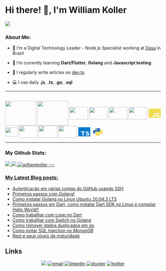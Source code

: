 <h1>Hi there! 👋, I'm William Koller</h1>
  
 ![](https://camo.githubusercontent.com/992babdffd8c74a1502de375fbdf7e4d54773242/68747470733a2f2f6d656469612e67697068792e636f6d2f6d656469612f53576f536b4e36447854737a71494b4571762f67697068792e676966)

### About Me:

- 🔭 I’m a Digital Technology Leader - Node.js Specialist working at [Dasa](https://dasa.com.br/) in Brazil

- 🌱 I’m currently learning **Dart/Flutter**, **Golang** and **Javascript testing**

- 📝 I regularly write articles on [dev.to](https://dev.to/williamkoller)

- 💻 I use daily **.js**, **.ts**, **.go**,  **.sql**

---

<div style="display: inline_block"><br>
  <img align="center" height="80" width="100" src="https://cdn.jsdelivr.net/gh/devicons/devicon/icons/amazonwebservices/amazonwebservices-plain-wordmark.svg" />
  <img align="center" height="80" width="100" src="https://cdn.jsdelivr.net/gh/devicons/devicon/icons/apachekafka/apachekafka-original-wordmark.svg" />
  <img align="center" height="40" width="60" src="https://cdn.jsdelivr.net/gh/devicons/devicon/icons/bash/bash-plain.svg" />
  <img align="center" height="40" width="60" src="https://cdn.jsdelivr.net/gh/devicons/devicon/icons/docker/docker-original-wordmark.svg" />
  <img align="center" height="40" width="60" src="https://cdn.jsdelivr.net/gh/devicons/devicon/icons/go/go-original.svg" />
  <img align="center" height="40" width="60" src="https://cdn.jsdelivr.net/gh/devicons/devicon/icons/git/git-original-wordmark.svg" />
  <img align="center"  height="30" width="40" src="https://raw.githubusercontent.com/devicons/devicon/master/icons/javascript/javascript-plain.svg">
  <img align="center"  height="30" width="40" src="https://cdn.jsdelivr.net/gh/devicons/devicon/icons/jest/jest-plain.svg">
  <img align="center" height="40" width="60"  src="https://cdn.jsdelivr.net/gh/devicons/devicon/icons/linux/linux-original.svg" />
  <img align="center" height="40" width="60" src="https://cdn.jsdelivr.net/gh/devicons/devicon/icons/postgresql/postgresql-original-wordmark.svg" />
  <img align="center" height="40" width="60" src="https://cdn.jsdelivr.net/gh/devicons/devicon/icons/react/react-original-wordmark.svg" />
  <img align="center"  height="30" width="40" src="https://raw.githubusercontent.com/devicons/devicon/master/icons/typescript/typescript-plain.svg">
  <img align="center" height="30" width="40" src="https://raw.githubusercontent.com/devicons/devicon/master/icons/python/python-original.svg">

</div>

---

### My Github Stats:

  <a href="https://github.com/williamkoller">
  <img height="140em" src="https://github-readme-stats.vercel.app/api?username=williamkoller&show_icons=true&theme=dracula&include_all_commits=true"/>
  <img height="140em" src="https://github-readme-stats.vercel.app/api/top-langs/?username=williamkoller&layout=compact&langs_count=24&theme=dracula"/>
  <img height="232em" align="center" src="http://github-readme-streak-stats.herokuapp.com?user=williamkoller&theme=dracula" alt="williamkoller" />
  
</div>
---

###  My Latest Blog posts:
<!-- BLOG-POST-LIST:START -->
- [Autenticação em várias contas do GitHub usando SSH](https://dev.to/williamkoller/autenticacao-em-varias-contas-do-github-usando-ssh-5eom)
- [Primeiros passos com Golang!](https://dev.to/williamkoller/primeiros-passos-com-golang-2lid)
- [Como instalar Golang no Linux Ubuntu 20.04.3 LTS](https://dev.to/williamkoller/como-instalar-golang-no-linux-ubuntu-20043-lts-k1f)
- [Primeiros passos em Dart, como instalar Dart SDK no Linux e compilar Hello World!!](https://dev.to/williamkoller/primeiros-passos-em-dart-como-instalar-dart-sdk-no-linux-e-compilar-hello-world-258g)
- [Como trabalhar com Loop no Dart](https://dev.to/williamkoller/como-trabalhar-com-loop-no-dart-3780)
- [Como trabalhar com Switch no Golang](https://dev.to/williamkoller/como-trabalhar-com-switch-no-golang-50ai)
- [Como remover dados duplicados em go](https://dev.to/williamkoller/como-remover-dados-duplicados-em-go-4d0p)
- [Como evitar SQL Injection no MongoDB](https://dev.to/williamkoller/como-evitar-sql-injection-no-mongodb-1fo3)
- [Rest e seus níveis de maturidade](https://dev.to/williamkoller/rest-e-seus-niveis-de-maturidade-3mf2)
<!-- BLOG-POST-LIST:END -->

 
## Links

<p align="center">
  <a href= "https://dev.to/williamkoller"><img src="https://img.icons8.com/windows/32/000000/dev.png"/></a>
  <a href="mailto:williamkoller30@gmail.coma"><img src="https://img.icons8.com/color/32/000000/gmail.png" alt="email"/></a>
  <a href="https://www.linkedin.com/in/williamkoller"><img src="https://img.icons8.com/color/32/000000/linkedin.png" alt="linkedin"/></a>
  <a href="https://hub.docker.com/u/williamkoller"><img src="https://img.icons8.com/color/32/000000/docker.png" alt="docker"/></a>
  <a href="https://twitter.com/williamkoller"><img src="https://img.icons8.com/color/32/000000/twitter-squared.png" alt="twitter"/></a>
</p>
